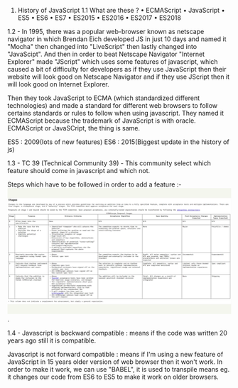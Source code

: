 1. History of JavaScript
1.1 What are these ?
    •  ECMAScript
    • JavaScript
    •  ES5
    •  ES6
    •  ES7
    •  ES2015
    •  ES2016
    •  ES2017
    •  ES2018

1.2 - In 1995, there was a popular web-browser known as netscape navigator in which Brendan Eich developed JS in just 10 days and named it "Mocha" then changed into "LiveScript" then lastly changed into "JavaScipt". 
And then in order to beat Netscape Navigator "Internet Explorer" made "JScript" which uses some features of javascript, which caused a bit of difficulty for developers as if they use JavaScript then their website will look good on Netscape Navigator and if they use JScript then it will look good on Internet Explorer.

Then they took JavaScript to ECMA (which standardized different technologies) and made a standard for different web browsers to follow certains standards or rules to follow when using javascript. They named it ECMAScript because the trademark of JavaScript is with oracle. ECMAScript or JavaSCript, the thing is same.

ES5 : 2009(Iots of new features)
ES6 : 2015(Biggest update in the history of js)

1.3 - 
TC 39 (Technical Community 39) - This community select which feature should come in javascript and which not.

Steps which have to be followed in order to add a feature :- ![Getting Started](steps_for_feature.png).

1.4 - 
Javascript is backward compatible : means if the code was written 20 years ago still it is compatible.

Javascript is not forward compatible : means if I'm using a new feature of JavaScript in 15 years older version of 
web browser then it won't work.
In order to make it work, we can use "BABEL", it is used to transpile means eg. it changes our code from ES6 to ES5 to make it work on older browsers.
